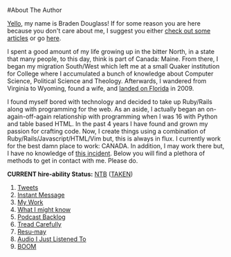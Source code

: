 #About The Author

[Yello][16], my name is Braden Douglass! If for some reason you are here because you
don't care about me, I suggest you either [check out some articles][9] or go
[here][10].

I spent a good amount of my life growing up in the bitter North, in a state that
many people, to this day, think is part of Canada: Maine. From there, I began my
migration South/West which left me at a small Quaker institution for College
where I accumulated a bunch of knowledge about Computer Science, Political Science
and Theology. Afterwards, I wandered from Virginia to Wyoming, found a wife, and
[landed on Florida][11] in 2009.

I found myself bored with technology and decided to take up Ruby/Rails along with
programming for the web. As an aside, I actually began an on-again-off-again
relationship with programming when I was 16 with Python and table based HTML.
In the past 4 years I have found and grown my passion
for crafting code. Now, I create things using a combination of
Ruby/Rails/Javascript/HTML/Vim but, this is always in flux. I currently work for
the best damn place to work: CANADA. In addition, I may work there but, I have no knowledge
of [this incident][15].
Below you will find a plethora of methods to get in contact with me. Please do.

__CURRENT hire-ability Status:__ [NTB][6] ([TAKEN][13])

1. [Tweets][1]
1. [Instant Message][14]
1. [My Work][2]
1. [What I might know][7]
1. [Podcast Backlog][3]
1. [Tread Carefully][4]
1. [Resu-may][8]
1. [Audio I Just Listened To][5]
1. [BOOM][12]

[1]: http://twitter.com/#!/braidn
[2]: https://github.com/braidn
[3]: http://va.wiltj.com/muf/pcepisodes/
[4]: http://www.linkedin.com/in/bradendouglass
[5]: http://www.last.fm/user/gefunk
[6]: https://gimmebar.com/view/4fe9a39629ca157e63000006/big
[7]: https://github.com/braidn/Knowledge-Repo
[8]: http://braidn.github.com/Resume/
[9]: http://cloudbacon.com
[10]: https://gimmebar.com/loves/braden
[11]: http://www.fark.com/topic/florida
[12]: http://www.gravatar.com/avatar/1241f003b8bfcd6b0875ec4ed76711e3.png
[13]: https://gimmebar.com/view/50b6270eaac4228f36000009/big
[14]: http://webchat.freenode.net/?channels=%23%23todomofo-bot
[15]: http://business.time.com/2012/12/24/why-does-canada-have-a-maple-syrup-cartel/
[16]: http://allyouhaterssuckmyballs.com/
